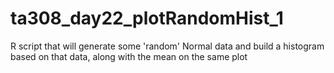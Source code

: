 # ta308_day22_plotRandomHist_1

R script that will generate some 'random' Normal data and build a histogram
based on that data, along with the mean on the same plot